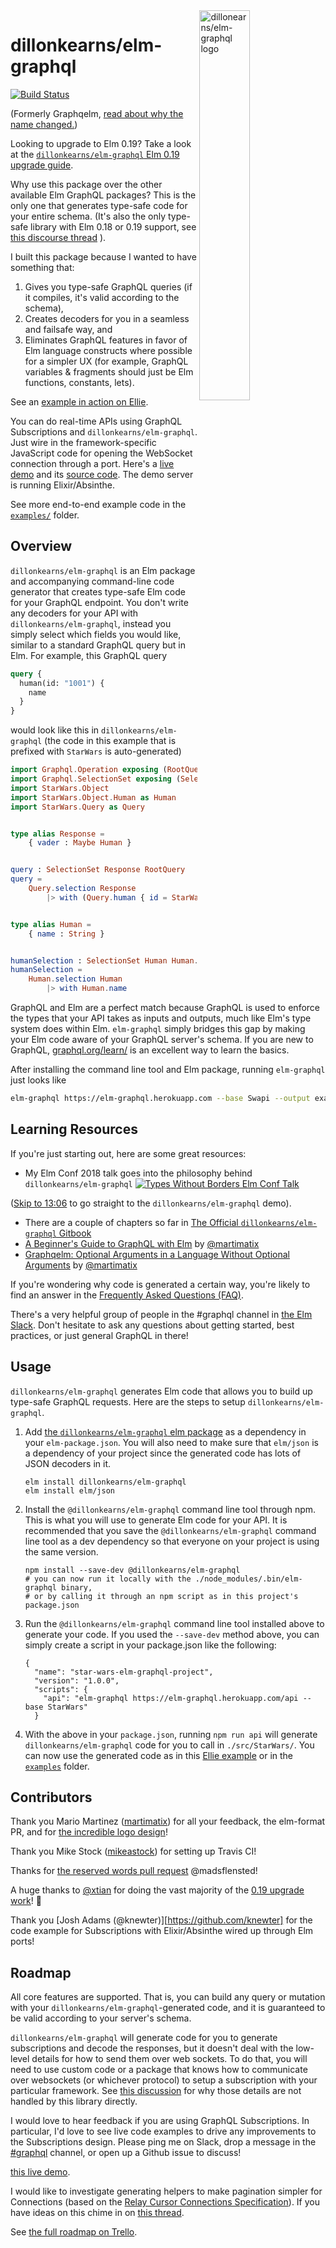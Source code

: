 <img src="https://cdn.rawgit.com/martimatix/logo-graphqelm/master/logo.svg" alt="dillonearns/elm-graphql logo" width="40%" align="right">

# dillonkearns/elm-graphql

[![Build Status](https://travis-ci.org/dillonkearns/elm-graphql.svg?branch=master)](https://travis-ci.org/dillonkearns/elm-graphql)

(Formerly Graphqelm, [read about why the name changed.](https://github.com/dillonkearns/elm-graphql/issues/23))

Looking to upgrade to Elm 0.19? Take a look at the [`dillonkearns/elm-graphql` Elm 0.19 upgrade guide](https://github.com/dillonkearns/elm-graphql/blob/master/docs/elm-19-upgrade.md).

Why use this package over the other available Elm GraphQL packages? This is the only one that
generates type-safe code for your entire schema. (It's also the only type-safe
library with Elm 0.18 or 0.19 support, see
[this discourse thread](https://discourse.elm-lang.org/t/introducing-graphqelm-a-tool-for-type-safe-graphql-queries/472/5?u=dillonkearns)
).

I built this package because I wanted to have something that:

1. Gives you type-safe GraphQL queries (if it compiles, it's valid according to the schema),
2. Creates decoders for you in a seamless and failsafe way, and
3. Eliminates GraphQL features in favor of Elm language constructs where possible for a simpler UX (for example, GraphQL variables & fragments should just be Elm functions, constants, lets).

See an [example in action on Ellie](https://rebrand.ly/graphqelm).

You can do real-time APIs using GraphQL Subscriptions and `dillonkearns/elm-graphql`.
Just wire in the framework-specific JavaScript code for opening the WebSocket connection
through a port. Here's a [live demo](http://www.dillonkearns.com/elm-graphql/) and its
[source code](https://github.com/dillonkearns/elm-graphql/tree/master/examples/src/subscription).
The demo server is running Elixir/Absinthe.

See more end-to-end example code in the
[`examples/`](https://github.com/dillonkearns/elm-graphql/tree/master/examples)
folder.

## Overview

`dillonkearns/elm-graphql` is an Elm package and accompanying command-line code generator that creates type-safe Elm code for your GraphQL endpoint. You don't write any decoders for your API with `dillonkearns/elm-graphql`, instead you simply select which fields you would like, similar to a standard GraphQL query but in Elm. For example, this GraphQL query

```graphql
query {
  human(id: "1001") {
    name
  }
}
```

would look like this in `dillonkearns/elm-graphql` (the code in this example that is prefixed with `StarWars` is auto-generated)

```elm
import Graphql.Operation exposing (RootQuery)
import Graphql.SelectionSet exposing (SelectionSet, with)
import StarWars.Object
import StarWars.Object.Human as Human
import StarWars.Query as Query


type alias Response =
    { vader : Maybe Human }


query : SelectionSet Response RootQuery
query =
    Query.selection Response
        |> with (Query.human { id = StarWars.Scalar.Id "1001" } humanSelection)


type alias Human =
    { name : String }


humanSelection : SelectionSet Human Human.Human
humanSelection =
    Human.selection Human
        |> with Human.name
```

GraphQL and Elm are a perfect match because GraphQL is used to enforce the types that your API takes as inputs and outputs, much like Elm's type system does within Elm. `elm-graphql` simply bridges this gap by making your Elm code aware of your GraphQL server's schema. If you are new to GraphQL, [graphql.org/learn/](http://graphql.org/learn/) is an excellent way to learn the basics.

After installing the command line tool and Elm package, running `elm-graphql` just looks like

```bash
elm-graphql https://elm-graphql.herokuapp.com --base Swapi --output examples/src
```

## Learning Resources

If you're just starting out, here are some great resources:

- My Elm Conf 2018 talk goes into the philosophy behind `dillonkearns/elm-graphql` [![Types Without Borders Elm Conf Talk](https://img.youtube.com/vi/memIRXFSNkU/0.jpg)](https://www.youtube.com/watch?v=memIRXFSNkU)

([Skip to 13:06](https://youtu.be/memIRXFSNkU?t=786) to go straight to the `dillonkearns/elm-graphql` demo).

- There are a couple of chapters so far in [The Official `dillonkearns/elm-graphql` Gitbook](https://dillonkearns.gitbooks.io/elm-graphql/content/)
- [A Beginner's Guide to GraphQL with Elm](https://medium.com/@zenitram.oiram/a-beginners-guide-to-graphql-with-elm-315b580f0aad) by [@martimatix](https://github.com/martimatix)
- [Graphqelm: Optional Arguments in a Language Without Optional Arguments](https://medium.com/@zenitram.oiram/graphqelm-optional-arguments-in-a-language-without-optional-arguments-d8074ca3cf74) by [@martimatix](https://github.com/martimatix)

If you're wondering why code is generated a certain way, you're likely to find an answer in the [Frequently Asked Questions (FAQ)](https://github.com/dillonkearns/elm-graphql/blob/master/FAQ.md).

There's a very helpful group of people in the #graphql channel in [the Elm Slack](http://elmlang.herokuapp.com/). Don't hesitate to ask any questions about getting started, best practices, or just general GraphQL in there!

## Usage

`dillonkearns/elm-graphql` generates Elm code that allows you to build up type-safe GraphQL requests. Here are the steps to setup `dillonkearns/elm-graphql`.

1. Add [the `dillonkearns/elm-graphql` elm package](http://package.elm-lang.org/packages/dillonkearns/elm-graphql/latest)
   as a dependency in your `elm-package.json`. You will also need to make sure that `elm/json` is a dependency of your project
   since the generated code has lots of JSON decoders in it.
   ```shell
   elm install dillonkearns/elm-graphql
   elm install elm/json
   ```
2. Install the `@dillonkearns/elm-graphql` command line tool through npm. This is what you will use to generate Elm code for your API.
   It is recommended that you save the `@dillonkearns/elm-graphql` command line tool as a dev
   dependency so that everyone on your project is using the same version.

   ```shell
   npm install --save-dev @dillonkearns/elm-graphql
   # you can now run it locally with the ./node_modules/.bin/elm-graphql binary,
   # or by calling it through an npm script as in this project's package.json
   ```

3. Run the `@dillonkearns/elm-graphql` command line tool installed above to generate your code. If you used the `--save-dev` method above, you can simply create a script in your package.json like the following:

   ```
   {
     "name": "star-wars-elm-graphql-project",
     "version": "1.0.0",
     "scripts": {
       "api": "elm-graphql https://elm-graphql.herokuapp.com/api --base StarWars"
     }
   ```

4. With the above in your `package.json`, running `npm run api` will generate `dillonkearns/elm-graphql` code for you to call in `./src/StarWars/`. You can now use the generated code as in this [Ellie example](https://rebrand.ly/graphqelm) or in the [`examples`](https://github.com/dillonkearns/elm-graphql/tree/master/examples) folder.

## Contributors

Thank you Mario Martinez ([martimatix](https://github.com/martimatix)) for
all your feedback, the elm-format PR, and for [the incredible logo design](https://github.com/martimatix/logo-graphqelm/)!

Thank you Mike Stock ([mikeastock](https://github.com/mikeastock/)) for
setting up Travis CI!

Thanks for [the reserved words pull request](https://github.com/dillonkearns/elm-graphql/pull/41) @madsflensted!

A huge thanks to [@xtian](https://github.com/xtian) for doing the vast majority
of the [0.19 upgrade work](https://github.com/dillonkearns/elm-graphql/pull/60)! :tada:

Thank you [Josh Adams (@knewter)][https://github.com/knewter] for the code example for
Subscriptions with Elixir/Absinthe wired up through Elm ports!

## Roadmap

All core features are supported. That is, you can build any query or mutation
with your `dillonkearns/elm-graphql`-generated code, and it is guaranteed to be valid according
to your server's schema.

`dillonkearns/elm-graphql` will generate code for you to generate subscriptions
and decode the responses, but it doesn't deal with the low-level details for
how to send them over web sockets. To do that, you will need to use
custom code or a package that knows how to communicate over websockets (or whichever
protocol) to setup a subscription with your particular framework. See
[this discussion](https://github.com/dillonkearns/elm-graphql/issues/43) for why
those details are not handled by this library directly.

I would love to hear feedback if you are using GraphQL Subscriptions. In particular,
I'd love to see live code examples to drive any improvements to the Subscriptions
design. Please ping me on Slack, drop a message in the
[#graphql](https://elmlang.slack.com/channels/graphql) channel, or open up a
Github issue to discuss!

[this live demo](https://rebrand.ly/graphqelm-subscriptions).

I would like to investigate generating helpers to make pagination simpler
for Connections (based on the
[Relay Cursor Connections Specification](https://facebook.github.io/relay/graphql/connections.htm)).
If you have ideas on this chime in on [this thread](https://github.com/dillonkearns/elm-graphql/issues/29).

See [the full roadmap on Trello](https://trello.com/b/BCIWtZeL/dillonkearns-elm-graphql).
